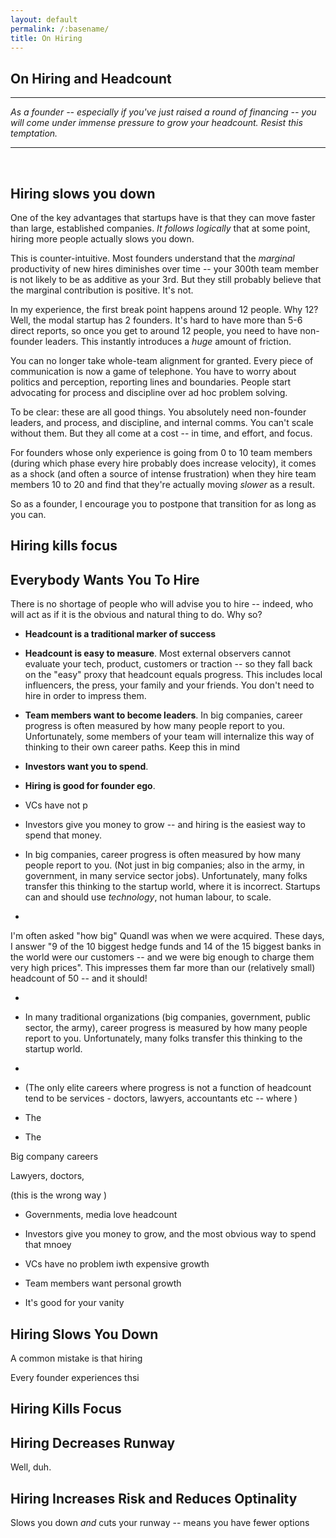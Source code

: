 ```yaml
---
layout: default
permalink: /:basename/
title: On Hiring
---
```

## On Hiring and Headcount

----

*As a founder -- especially if you've just raised a round of financing -- you will come under immense pressure to grow your headcount.  Resist this temptation.*

----

<br/>

## Hiring slows you down

One of the key advantages that startups have is that they can move faster than large, established companies.  *It follows logically* that at some point, hiring more people actually slows you down.

This is counter-intuitive.  Most founders understand that the *marginal* productivity of new hires diminishes over time -- your 300th team member is not likely to be as additive as your 3rd.  But they still probably believe that the marginal contribution is positive.  It's not.  

In my experience, the first break point happens around 12 people.  Why 12?  Well, the modal startup has 2 founders.  It's hard to have more than 5-6 direct reports, so once you get to around 12 people, you need to have non-founder leaders.  This instantly introduces a *huge* amount of friction.  

You can no longer take whole-team alignment for granted.  Every piece of communication is now a game of telephone.  You have to worry about politics and perception, reporting lines and boundaries.  People start advocating for process and discipline over ad hoc problem solving.  

To be clear: these are all good things.  You absolutely need non-founder leaders, and process, and discipline, and internal comms.  You can't scale without them.  But they all come at a cost -- in time, and effort, and focus. 

For founders whose only experience is going from 0 to 10 team members (during which phase every hire probably does increase velocity), it comes as a shock (and often a source of intense frustration) when they hire team members 10 to 20 and find that they're actually moving *slower* as a result.  

So as a founder, I encourage you to postpone that transition for as long as you can. 

## Hiring kills focus





## Everybody Wants You To Hire

There is no shortage of people who will advise you to hire -- indeed, who will act as if it is the obvious and natural thing to do.  Why so?

- **Headcount is a traditional marker of success**


- **Headcount is easy to measure**.  Most external observers cannot evaluate your tech, product, customers or traction -- so they fall back on the "easy" proxy that headcount equals progress.  This includes local influencers, the press, your family and your friends.  You don't need to hire in order to impress them.

- **Team members want to become leaders**. In big companies, career progress is often measured by how many people report to you.  Unfortunately, some members of your team will internalize this way of thinking to their own career paths.  Keep this in mind 

- **Investors want you to spend**.

- **Hiring is good for founder ego**.

- VCs have not p

- Investors give you money to grow -- and hiring is the easiest way to spend that money.  



- In big companies, career progress is often measured by how many people report to you.  (Not just in big companies; also in the army, in government, in many service sector jobs).  Unfortunately, many folks transfer this thinking to the startup world, where it is incorrect.  Startups can and should use *technology*, not human labour, to scale.

- 




I'm often asked "how big" Quandl was when we were acquired.  These days, I answer "9 of the 10 biggest hedge funds and 14 of the 15 biggest banks in the world were our customers -- and we were big enough to charge them very high prices".  This impresses them far more than our (relatively small) headcount of 50 -- and it should!

- 

- In many traditional organizations (big companies, government, public sector, the army), career progress is measured by how many people report to you.  Unfortunately, many folks transfer this thinking to the startup world.

- 




- (The only elite careers where progress is not a function of headcount tend to be services - doctors, lawyers, accountants etc -- where )

- The 

- The 

Big company careers

Lawyers, doctors, 

(this is the wrong way )


- Governments, media love headcount

- Investors give you money to grow, and the most obvious way to spend that mnoey

- VCs have no problem iwth expensive growth

- Team members want personal growth

- It's good for your vanity 




## Hiring Slows You Down


A common mistake is that hiring

Every founder experiences thsi




## Hiring Kills Focus


## Hiring Decreases Runway

Well, duh.



## Hiring Increases Risk and Reduces Optinality 


Slows you down *and* cuts your runway -- means you have fewer options


## 


